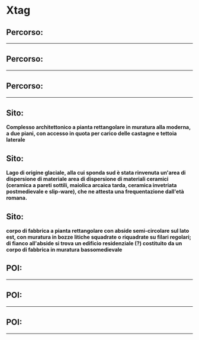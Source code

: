 # Xtag
## Percorso: 
****
## Percorso: 
****
## Percorso: 
****
## Sito: 
**Complesso architettonico a pianta rettangolare in muratura alla moderna, a due piani, con accesso in quota per carico delle castagne e tettoia laterale**
## Sito: 
**Lago di origine glaciale, alla cui sponda sud è stata rinvenuta un'area di dispersione di materiale area di dispersione di materiali ceramici (ceramica a pareti sottili, maiolica arcaica tarda, ceramica invetriata postmedievale e slip-ware), che ne attesta una frequentazione dall'età romana.**
## Sito: 
**corpo di fabbrica a pianta rettangolare con abside semi-circolare sul lato est, con muratura in bozze litiche squadrate o riquadrate su filari regolari; di fianco all'abside si trova un edificio residenziale (?) costituito da un corpo di fabbrica in muratura bassomedievale**
## POI: 
****
## POI: 
****
## POI: 
****
